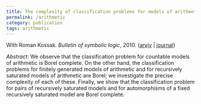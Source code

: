 ```yaml
---
title: The complexity of classification problems for models of arithmetic
permalink: /arithmetic
category: publication
tags: arithmetic
---
```


With Roman Kossak. *Bulletin of symbolic logic*, 2010. ([ar&chi;iv](http://arxiv.org/abs/0908.1718) \| [journal](http://dx.doi.org/10.2178/bsl/1286284557))<!--more-->

*Abstract*: We observe that the classification problem for countable models of arithmetic is Borel complete.  On the other hand, the classification problems for finitely generated models of arithmetic and for recursively saturated models of arithmetic are Borel; we investigate the precise complexity of each of these.  Finally, we show that the classification problem for pairs of recursively saturated models and for automorphisms of a fixed recursively saturated model are Borel complete.
